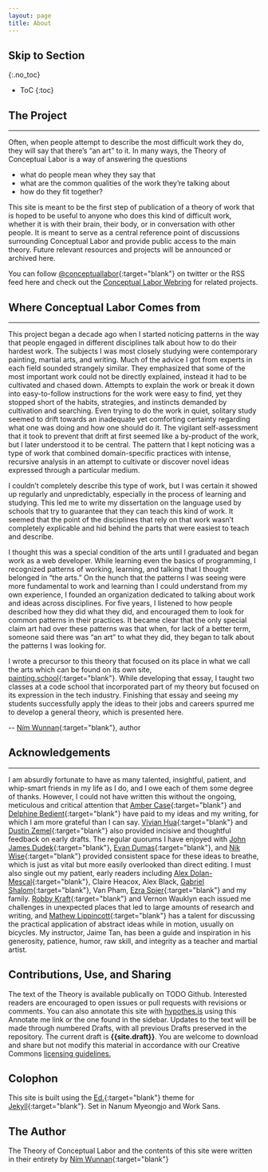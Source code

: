 ```yaml
---
layout: page
title: About
---
```


## Skip to Section
{:.no_toc}

* ToC
{:toc}


## The Project
---
Often, when people attempt to describe the most difficult work they do, they will say that there’s “an art” to it. In many ways, the Theory of Conceptual Labor is a way of answering the questions 

 * what do people mean whey they say that
 * what are the common qualities of the work they’re talking about
 * how do they fit together?

This site is meant to be the first step of publication of a theory of work that is hoped to be useful to anyone who does this kind of difficult work, whether it is with their brain, their body, or in conversation with other people. It is meant to serve as a central reference point of discussions surrounding Conceptual Labor and provide public access to the main theory. Future relevant resources and projects will be announced or archived here.

You can follow [@conceptuallabor](https://twitter.com/conceptuallabor){:target="blank"} on twitter or the RSS feed here and check out the [Conceptual Labor Webring]({{site.url}}/webring) for related projects.

## Where Conceptual Labor Comes from

---


This project began a decade ago when I started noticing patterns in the way that people engaged in different disciplines talk about how to do their hardest work. The subjects I was most closely studying were contemporary painting, martial arts, and writing. Much of the advice I got from experts in each field sounded strangely similar. They emphasized that some of the most important work could not be directly explained, instead it had to be cultivated and chased down. Attempts to explain the work or break it down into easy-to-follow instructions for the work were easy to find, yet they stopped short of the habits, strategies, and instincts demanded by cultivation and searching. Even trying to do the work in quiet, solitary study seemed to drift towards an inadequate yet comforting certainty regarding what one was doing and how one should do it. The vigilant self-assessment that it took to prevent that drift at first seemed like a by-product of the work, but I later understood it to be central. The pattern that I kept noticing was a type of work that combined domain-specific practices with intense, recursive analysis in an attempt to cultivate or discover novel ideas expressed through a particular medium.
 
I couldn’t completely describe this type of work, but I was certain it showed up regularly and unpredictably, especially in the process of learning and studying. This led me to write my dissertation on the language used by schools that try to guarantee that they can teach this kind of work. It seemed that the point of the disciplines that rely on that work wasn’t completely explicable and hid behind the parts that were easiest to teach and describe. 

I thought this was a special condition of the arts until I graduated and began work as a web developer. While learning even the basics of programming, I recognized patterns of working, learning, and talking that I thought belonged in “the arts.” On the hunch that the patterns I was seeing were more fundamental to work and learning than I could understand from my own experience, I founded an organization dedicated to talking about work and ideas across disciplines. For five years, I listened to how people described how they did what they did, and encouraged them to look for common patterns in their practices. It became clear that the only special claim art had over these patterns was that when, for lack of a better term, someone said there was “an art” to what they did, they began to talk about the patterns I was looking for.
 
I wrote a precursor to this theory that focused on its place in what we call the arts which can be found on its own site, [painting.school](http://painting.school){:target="blank"}. While developing that essay, I taught two classes at a code school that incorporated part of my theory but focused on its expression in the tech industry. Finishing that essay and seeing my students successfully apply the ideas to their jobs and careers spurred me to develop a general theory, which is presented here. 

-- [Ním Wunnan](http://wunnan.com){:target="blank"}, author

## Acknowledgements

--- 

I am absurdly fortunate to have as many talented, insightful, patient, and whip-smart friends in my life as I do, and I owe each of them some degree of thanks. However, I could not have written this without the ongoing, meticulous and critical attention that [Amber Case](http://caseorganic.com/){:target="blank"} and [Delphine Bedient](http://quotidianpress.com/){:target="blank"} have paid to my ideas and my writing, for which I am more grateful than I can say. [Vivian Hua](http://vivianhua.com/){:target="blank"} and [Dustin Zemel](https://www.dustinzemel.com/){:target="blank"} also provided incisive and thoughtful feedback on early drafts. The regular quorums I have enjoyed with [John James Dudek](http://funwithjohnjames.com/){:target="blank"}, [Evan Dumas](http://www.eedumas.com/){:target="blank"}, and [Nik Wise](http://nikolas.ws/){:target="blank"} provided consistent space for these ideas to breathe, which is just as vital but more easily overlooked than direct editing. I must also single out my patient, early readers including [Alex Dolan-Mescal](http://dhalab.org/alexdm/){:target="blank"}, Claire Heacox, Alex Black, [Gabriel Shalom](http://www.gabrielshalom.com/){:target="blank"}, Van Pham, [Ezra Spier](https://ahhrrr.com/){:target="blank"} and my family. [Robby Kraft](https://robbykraft.com/){:target="blank"} and Vernon Wauklyn each issued me challenges in unexpected places that led to large amounts of research and writing, and [Mathew Lippincott](https://www.headfullofair.com/){:target="blank"} has a talent for discussing the practical application of abstract ideas while in motion, usually on bicycles. My instructor, Jaime Tan, has been a guide and inspiration in his generosity, patience, humor, raw skill, and integrity as a teacher and martial artist. 

## Contributions, Use, and Sharing

  <p>The text of the Theory is available publically on TODO Github. Interested readers are encouraged to open issues or pull requests with revisions or comments. You can also annotate this site with <a href="https://hypothes.is/" target="_blank">hypothes.is</a> using this <span style='cursor:pointer;' onclick="javascript:var hypothesis = document.createElement('script'); hypothesis.setAttribute('src','https://hypothes.is/embed.js'); document.head.appendChild(hypothesis);"><a>Annotate me</a></span> link or the one found in the sidebar. Updates to the text will be made through numbered Drafts, with all previous Drafts preserved in the repository. The current draft is <strong>{{site.draft}}</strong>. You are welcome to download and share but not modify this material in accordance with our Creative Commons <a href="{{ site.url }}/license-guidelines">licensing guidelines.</a></p>




##  Colophon

  This site is built using the [Ed.](https://elotroalex.github.io/ed/){:target="blank"} theme for [Jekyll](https://jekyllrb.com/){:target="blank"}. Set in Nanum Myeongjo and Work Sans.

## The Author

  The Theory of Conceptual Labor and the contents of this site were written in their entirety by [Ním Wunnan](http://wunnan.com){:target="blank"}